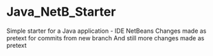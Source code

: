 # Java_NetB_Starter
Simple starter for a Java application - IDE NetBeans
Changes made as pretext for commits from new branch
And still more changes made as pretext
